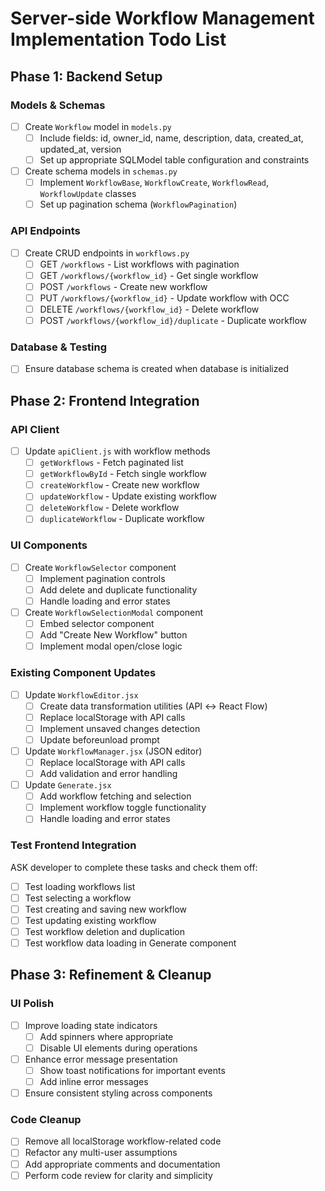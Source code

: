 # Server-side Workflow Management Implementation Todo List

## Phase 1: Backend Setup

### Models & Schemas

-   [ ] Create `Workflow` model in `models.py`
    -   [ ] Include fields: id, owner_id, name, description, data, created_at, updated_at, version
    -   [ ] Set up appropriate SQLModel table configuration and constraints
-   [ ] Create schema models in `schemas.py`
    -   [ ] Implement `WorkflowBase`, `WorkflowCreate`, `WorkflowRead`, `WorkflowUpdate` classes
    -   [ ] Set up pagination schema (`WorkflowPagination`)

### API Endpoints

-   [ ] Create CRUD endpoints in `workflows.py`
    -   [ ] GET `/workflows` - List workflows with pagination
    -   [ ] GET `/workflows/{workflow_id}` - Get single workflow
    -   [ ] POST `/workflows` - Create new workflow
    -   [ ] PUT `/workflows/{workflow_id}` - Update workflow with OCC
    -   [ ] DELETE `/workflows/{workflow_id}` - Delete workflow
    -   [ ] POST `/workflows/{workflow_id}/duplicate` - Duplicate workflow

### Database & Testing

-   [ ] Ensure database schema is created when database is initialized

## Phase 2: Frontend Integration

### API Client

-   [ ] Update `apiClient.js` with workflow methods
    -   [ ] `getWorkflows` - Fetch paginated list
    -   [ ] `getWorkflowById` - Fetch single workflow
    -   [ ] `createWorkflow` - Create new workflow
    -   [ ] `updateWorkflow` - Update existing workflow
    -   [ ] `deleteWorkflow` - Delete workflow
    -   [ ] `duplicateWorkflow` - Duplicate workflow

### UI Components

-   [ ] Create `WorkflowSelector` component
    -   [ ] Implement pagination controls
    -   [ ] Add delete and duplicate functionality
    -   [ ] Handle loading and error states
-   [ ] Create `WorkflowSelectionModal` component
    -   [ ] Embed selector component
    -   [ ] Add "Create New Workflow" button
    -   [ ] Implement modal open/close logic

### Existing Component Updates

-   [ ] Update `WorkflowEditor.jsx`
    -   [ ] Create data transformation utilities (API ↔ React Flow)
    -   [ ] Replace localStorage with API calls
    -   [ ] Implement unsaved changes detection
    -   [ ] Update beforeunload prompt
-   [ ] Update `WorkflowManager.jsx` (JSON editor)
    -   [ ] Replace localStorage with API calls
    -   [ ] Add validation and error handling
-   [ ] Update `Generate.jsx`
    -   [ ] Add workflow fetching and selection
    -   [ ] Implement workflow toggle functionality
    -   [ ] Handle loading and error states

### Test Frontend Integration

ASK developer to complete these tasks and check them off:

-   [ ] Test loading workflows list
-   [ ] Test selecting a workflow
-   [ ] Test creating and saving new workflow
-   [ ] Test updating existing workflow
-   [ ] Test workflow deletion and duplication
-   [ ] Test workflow data loading in Generate component

## Phase 3: Refinement & Cleanup

### UI Polish

-   [ ] Improve loading state indicators
    -   [ ] Add spinners where appropriate
    -   [ ] Disable UI elements during operations
-   [ ] Enhance error message presentation
    -   [ ] Show toast notifications for important events
    -   [ ] Add inline error messages
-   [ ] Ensure consistent styling across components

### Code Cleanup

-   [ ] Remove all localStorage workflow-related code
-   [ ] Refactor any multi-user assumptions
-   [ ] Add appropriate comments and documentation
-   [ ] Perform code review for clarity and simplicity
